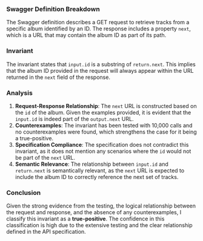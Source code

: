 ### Swagger Definition Breakdown
The Swagger definition describes a GET request to retrieve tracks from a specific album identified by an ID. The response includes a property `next`, which is a URL that may contain the album ID as part of its path.

### Invariant
The invariant states that `input.id` is a substring of `return.next`. This implies that the album ID provided in the request will always appear within the URL returned in the `next` field of the response.

### Analysis
1. **Request-Response Relationship**: The `next` URL is constructed based on the `id` of the album. Given the examples provided, it is evident that the `input.id` is indeed part of the `output.next` URL. 
2. **Counterexamples**: The invariant has been tested with 10,000 calls and no counterexamples were found, which strengthens the case for it being a true-positive. 
3. **Specification Compliance**: The specification does not contradict this invariant, as it does not mention any scenarios where the `id` would not be part of the `next` URL. 
4. **Semantic Relevance**: The relationship between `input.id` and `return.next` is semantically relevant, as the `next` URL is expected to include the album ID to correctly reference the next set of tracks.

### Conclusion
Given the strong evidence from the testing, the logical relationship between the request and response, and the absence of any counterexamples, I classify this invariant as a **true-positive**. The confidence in this classification is high due to the extensive testing and the clear relationship defined in the API specification.
